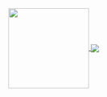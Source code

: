 <a href="https://github.com/anuraghazra/github-readme-stats">
  <img align="center" height="160em" src="https://github-readme-stats-sadman-yasar-sayem.vercel.app/api?username=SadmanYasar&theme=github_dark&hide_border=true&include_all_commits=true&count_private=true" />
</a>
<a href="https://github.com/anuraghazra/github-readme-stats">
  <img align="center" src="https://github-readme-stats-sadman-yasar-sayem.vercel.app/api/top-langs/?username=SadmanYasar&exclude_repo=Project-Mayhem,Discord-Bot-Python&langs_count=3&hide_title=true&hide_border=true&theme=github_dark" />
</a>




